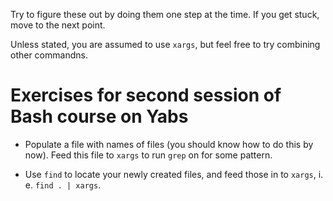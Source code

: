 Try to figure these out by doing them one step at the time. If you get stuck, move to the next point.

Unless stated, you are assumed to use `xargs`, but feel free to try combining other commandns.

# Exercises for second session of Bash course on Yabs #

* Populate a file with names of files (you should know how to do this by now). Feed this file to `xargs` to run `grep` on for some pattern.

* Use `find` to locate your newly created files, and feed those in to `xargs`, i. e. `find . | xargs`.

